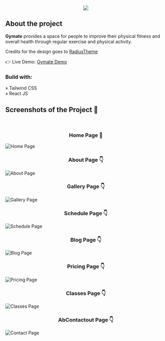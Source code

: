 <div align='center'><img src='https://user-images.githubusercontent.com/105128267/213878516-5072da91-0d7a-4dd8-95a8-0b405691dcc5.svg'/></div>

<h2>About the project</h2>

<p><b>Gymate</b> provides a space for people to improve their physical fitness and overall health through regular exercise and physical activity.</p>

<p>Credits for the design goes to <a href='https://www.radiustheme.com/'>RadiusTheme</a></p>

👉 Live Demo: <a href='https://gymate-ruby.vercel.app/'>Gymate Demo</a>

<h3>Build with:</h3>

» Tailwind CSS <br>
» React JS

<h2>Screenshots of the Project 📸</h2>
<br>

<h3 align='center'>Home Page 🏡</h3>

![Home Page](public/home_page.png)

<h3 align='center'>About Page 👇</h3>

![About Page](public/about_page.png)

<h3 align='center'>Gallery Page 👇</h3>

![Gallery Page](public/gallery_page.png)

<h3 align='center'>Schedule Page 👇</h3>

![Schedule Page](public/schedule_page.png)

<h3 align='center'>Blog Page 👇</h3>

![Blog Page](public/blog_page.png)

<h3 align='center'>Pricing Page 👇</h3>

![Pricing Page](public/pricing_page.png)

<h3 align='center'>Classes Page 👇</h3>

![Classes Page](public/classes_page.png)

<h3 align='center'>AbContactout Page 👇</h3>

![Contact Page](public/contactUs_page.png)
